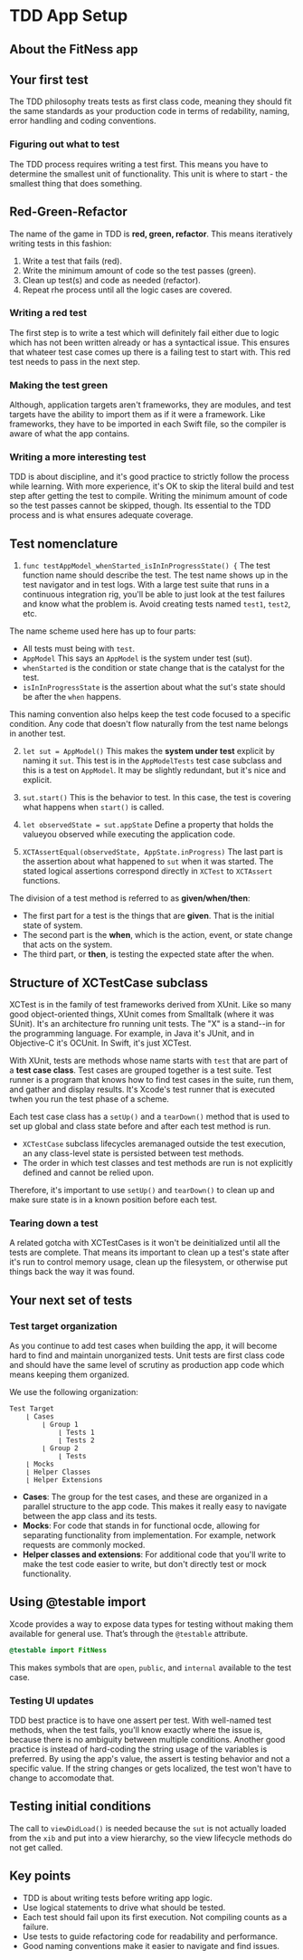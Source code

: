 # TDD App Setup

## About the FitNess app

## Your first test
The TDD philosophy treats tests as first class code, meaning they should fit the same standards as your production code in terms of redability, naming, error handling and coding conventions.

### Figuring out what to test
The TDD process requires writing a test first. This means you have to determine the smallest unit of functionality. This unit is where to start - the smallest thing that does something.

## Red-Green-Refactor
The name of the game in TDD is __red, green, refactor__. This means iteratively writing tests in this fashion:
1. Write a test that fails (red).
2. Write the minimum amount of code so the test passes (green).
3. Clean up test(s) and code as needed (refactor).
4. Repeat rhe process until all the logic cases are covered.

### Writing a red test
The first step is to write a test which will definitely fail either due to logic which has not been written already or has a syntactical issue. This ensures that whateer test case comes up there is a failing test to start with. This red test needs to pass in the next step.

### Making the test green
Although, application targets aren't frameworks, they are modules, and test targets have the ability to import them as if it were a framework. Like frameworks, they have to be imported in each Swift file, so the compiler is aware of what the app contains.

### Writing a more interesting test
TDD is about discipline, and it's good practice to strictly follow the process while learning. With more experience, it's OK to skip the literal build and test step after getting the test to compile. Writing the minimum amount of code so the test passes cannot be skipped, though. Its essential to the TDD process and is what ensures adequate coverage.

## Test nomenclature
1. `func testAppModel_whenStarted_isInInProgressState() {`
The test function name should describe the test. The test name shows up in the test navigator and in test logs. With a large test suite that runs in a continuous integration rig, you'll be able to just look at the test failures and know what the problem is. Avoid creating tests named `test1`, `test2`, etc.

The name scheme used here has up to four parts:
- All tests must being with `test`.
- `AppModel` This says an `AppModel` is the system under test (sut).
- `whenStarted` is the condition or state change that is the catalyst for the test.
- `isInInProgressState` is the assertion about what the sut's state should be after the `when` happens.

This naming convention also helps keep the test code focused to a specific condition. Any code that doesn't flow naturally from the test name belongs in another test.

2. `let sut = AppModel()`
This makes the __system under test__ explicit by naming it `sut`. This test is in the `AppModelTests` test case subclass and this is a test on `AppModel`. It may be slightly redundant, but it's nice and explicit.

3. `sut.start()`
This is the behavior to test. In this case, the test is covering what happens when `start()` is called.

4. `let observedState = sut.appState`
Define a property that holds the valueyou observed while executing the application code.

5. `XCTAssertEqual(observedState, AppState.inProgress)`
The last part is the assertion about what happened to `sut` when it was started. The stated logical assertions correspond directly in `XCTest` to `XCTAssert` functions.

The division of a test method is referred to as __given/when/then__:
- The first part for a test is the things that are __given__. That is the initial state of system.
- The second part is the __when__, which is the action, event, or state change that acts on the system.
- The third part, or __then__, is testing the expected state after the when.

## Structure of XCTestCase subclass
XCTest is in the family of test frameworks derived from XUnit. Like so many good object-oriented things, XUnit comes from Smalltalk (where it was SUnit). It's an architecture fro running unit tests. The "X" is a stand--in for the programming language. For example, in Java it's JUnit, and in Objective-C it's OCUnit. In Swift, it's just XCTest.

With XUnit, tests are methods whose name starts with `test` that are part of a __test case class__. Test cases are grouped together is a test suite. Test runner is a program that knows how to find test cases in the suite, run them, and gather and display results. It's Xcode's test runner that is executed twhen you run the test phase of a scheme.

Each test case class has a `setUp()` and a `tearDown()` method that is used to set up global and class state before and after each test method is run.

- `XCTestCase` subclass lifecycles aremanaged outside the test execution, an any class-level state is persisted between test methods.
- The order in which test classes and test methods are run is not explicitly defined and cannot be relied upon.

Therefore, it's important to use `setUp()` and `tearDown()` to clean up and make sure state is in a known position before each test.

### Tearing down a test
A related gotcha with XCTestCases is it won't be deinitialized until all the tests are complete. That means its important to clean up a test's state after it's run to control memory usage, clean up the filesystem, or otherwise put things back the way it was found.

## Your next set of tests
### Test target organization
As you continue to add test cases when building the app, it will become hard to find and maintain unorganized tests. Unit tests are first class code and should have the same level of scrutiny as production app code which means keeping them organized.

We use the following organization:
```
Test Target
    ⌊ Cases
        ⌊ Group 1
            ⌊ Tests 1
            ⌊ Tests 2
        ⌊ Group 2
            ⌊ Tests
    ⌊ Mocks
    ⌊ Helper Classes
    ⌊ Helper Extensions
```

- __Cases__: The group for the test cases, and these are organized in a parallel structure to the app code. This makes it really easy to navigate between the app class and its tests.
- __Mocks__: For code that stands in for functional ocde, allowing for separating functionality from implementation. For example, network requests are commonly mocked.
- __Helper classes and extensions__: For additional code that you'll write to make the test code easier to write, but don't directly test or mock functionality. 

## Using @testable import
Xcode provides a way to expose data types for testing without making them available for general use. That’s through the `@testable` attribute.
```swift
@testable import FitNess
```
This makes symbols that are `open`, `public`, and `internal` available to the test case.

### Testing UI updates
TDD best practice is to have one assert per test. With well-named test methods, when the test fails, you'll know exactly where the issue is, because there is no ambiguity between multiple conditions.
Another good practice is instead of hard-coding the string usage of the variables is preferred. By using the app's value, the assert is testing behavior and not a specific value. If the string changes or gets localized, the test won't have to change to accomodate that.

## Testing initial conditions
The call to `viewDidLoad()` is needed because the `sut` is not actually loaded from the `xib` and put into a view hierarchy, so the view lifecycle methods do not get called.

## Key points
- TDD is about writing tests before writing app logic.
- Use logical statements to drive what should be tested.
- Each test should fail upon its first execution. Not compiling counts as a failure.
- Use tests to guide refactoring code for readability and performance.
- Good naming conventions make it easier to navigate and find issues.
